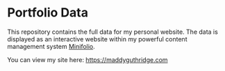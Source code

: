 # Portfolio Data

This repository contains the full data for my personal website. The data is displayed as an interactive website within my powerful content management system [Minifolio](https://github.com/MaddyGuthridge/Minifolio).

You can view my site here: <https://maddyguthridge.com>
